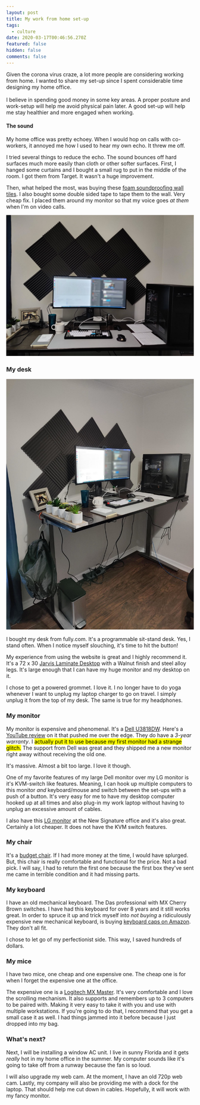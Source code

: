 ```yaml
---
layout: post
title: My work from home set-up
tags:
  - culture
date: 2020-03-17T00:46:56.270Z
featured: false
hidden: false
comments: false
---
```

Given the corona virus craze, a lot more people are considering working from home. I wanted to share my set-up since I spent considerable time designing my home office.\
\
I believe in spending good money in some key areas. A proper posture and work-setup will help me avoid physical pain later. A good set-up will help me stay healthier and more engaged when working.

#### The sound

My home office was pretty echoey. When I would hop on calls with co-workers, it annoyed me how I used to hear my own echo. It threw me off. 

I tried several things to reduce the echo. The sound bounces off hard surfaces much more easily than cloth or other softer surfaces. First, I hanged some curtains and I bought a small rug to put in the middle of the room. I got them from Target. It wasn't a huge improvement. 

Then, what helped the most, was buying these [foam soundproofing wall tiles](https://www.amazon.com/gp/product/B00TP7C9YY/ref=ppx_yo_dt_b_search_asin_image?ie=UTF8&psc=1). I also bought some double sided tape to tape them to the wall. Very cheap fix. I placed them around my monitor so that my voice goes *at them* when I'm on video calls.

![](/assets/uploads/microsoftteams-image.jpg#wide "Soundproofing")

### My desk

![](/assets/uploads/microsoftteams-image-1-.jpg "Standing desk")

I bought my desk from fully.com. It's a programmable sit-stand desk. Yes, I stand often. When I notice myself slouching, it's time to hit the button!

My experience from using the website is great and I highly recommend it. It's a 72 x 30 [Jarvis Laminate Desktop](https://www.fully.com/standing-desks/jarvis-adjustable-height-desk-laminate.html) with a Walnut finish and steel alloy legs. It's large enough that I can have my huge monitor and my desktop on it. 

I chose to get a powered grommet. I love it. I no longer have to do yoga whenever I want to unplug my laptop charger to go on travel. I simply unplug it from the top of my desk. The same is true for my headphones.

### My monitor

My monitor is expensive and phenomenal. It's a [Dell U3818DW](https://www.amazon.com/gp/product/B073FHWTPL/ref=ppx_yo_dt_b_search_asin_title?ie=UTF8&psc=1). Here's a [YouTube review](https://www.youtube.com/watch?v=AS5aJxhNrF0) on it that pushed me over the edge. They do have a *3-year warranty*. I <mark>actually put it to use because my first monitor had a strange glitch.</mark> The support from Dell was great and they shipped me a new monitor right away without receiving the old one. 

It's massive. Almost a bit too large. I love it though.

One of my favorite features of my large Dell monitor over my LG monitor is it's KVM-switch like features. Meaning, I can hook up multiple computers to this monitor *and* keyboard/mouse and switch between the set-ups with a push of a button. It's very easy for me to have my desktop computer hooked up at all times and also plug-in my work laptop without having to unplug an excessive amount of cables. 

I also have this [LG monitor](https://www.amazon.com/gp/product/B074JKT894/ref=ppx_yo_dt_b_search_asin_title?ie=UTF8&psc=1) at the New Signature office and it's also great. Certainly a lot cheaper. It does not have the KVM switch features.

### My chair

It's a [budget chair](https://www.amazon.com/gp/product/B0049UCECE/ref=ppx_yo_dt_b_search_asin_image?ie=UTF8&psc=1). If I had more money at the time, I would have splurged. But, this chair is really comfortable and functional for the price. Not a bad pick. I will say, I had to return the first one because the first box they've sent me came in terrible condition and it had missing parts.

### My keyboard

I have an old mechanical keyboard. The Das professional with MX Cherry Brown switches.  I have had this keyboard for over 8 years and it still works great. In order to spruce it up and trick myself into *not buying* a ridiculously expensive new mechanical keyboard, is buying [keyboard caps on Amazon](https://www.amazon.com/gp/product/B07GT1CKMC/ref=ppx_yo_dt_b_search_asin_title?ie=UTF8&psc=1). They don't all fit. 

I chose to let go of my perfectionist side. This way, I saved hundreds of dollars.

### My mice

I have two mice, one cheap and one expensive one. The cheap one is for when I forget the expensive one at the office. 

The expensive one is a [Logitech MX Master](https://www.amazon.com/Logitech-Master-Wireless-Mouse-High-Precision/dp/B07DHDFW5V/ref=sr_1_2?keywords=mx+master&qid=1584408810&s=electronics&sr=1-2). It's very comfortable and I love the scrolling mechanism. It also supports and remembers up to 3 computers to be paired with. Making it very easy to take it with you and use with multiple workstations. If you're going to do that, I recommend that you get a small case it as well. I had things jammed into it before because I just dropped into my bag.

### What's next?

Next, I will be installing a window AC unit. I live in sunny Florida and it gets *really* hot in my home office in the summer. My computer sounds like it's going to take off from a runway because the fan is so loud.

I will also upgrade my web cam. At the moment, I have an old 720p web cam. Lastly, my company will also be providing me with a dock for the laptop. That should help me cut down in cables. Hopefully, it will work with my fancy monitor.